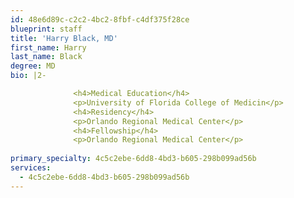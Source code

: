 ```yaml
---
id: 48e6d89c-c2c2-4bc2-8fbf-c4df375f28ce
blueprint: staff
title: 'Harry Black, MD'
first_name: Harry
last_name: Black
degree: MD
bio: |2-

              <h4>Medical Education</h4>
              <p>University of Florida College of Medicin</p>
              <h4>Residency</h4>
              <p>Orlando Regional Medical Center</p>
              <h4>Fellowship</h4>
              <p>Orlando Regional Medical Center</p>
          
primary_specialty: 4c5c2ebe-6dd8-4bd3-b605-298b099ad56b
services:
  - 4c5c2ebe-6dd8-4bd3-b605-298b099ad56b
---
```

